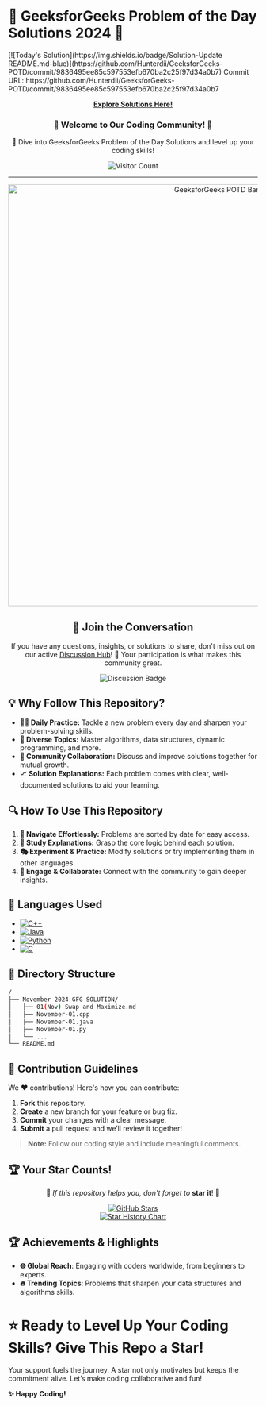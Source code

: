 <!--# GeeksforGeeks Problem of the Day Solutions 2024    [Solutions](https://github.com/Hunterdii/GeeksforGeeks-POTD/tree/main/November%202024%20GFG%20SOLUTION)     
<div align=center>
  <h3><b>📍Repository Visitor Count</b></h3>
</div>
<p align="center" >   
  <img src="https://profile-counter.glitch.me/Hunterdii/count.svg" />  
</p>

<!--<div href="https://star-history.com/#Hunterdii/GeeksforGeeks-POTD&Date">
 <picture>
   <source media="(prefers-color-scheme: dark)" srcset="https://api.star-history.com/svg?repos=Hunterdii/GeeksforGeeks-POTD&type=Date&theme=dark" />
   <source media="(prefers-color-scheme: light)" srcset="https://api.star-history.com/svg?repos=Hunterdii/GeeksforGeeks-POTD&type=Date" />
   <img alt="Star History Chart" src="https://api.star-history.com/svg?repos=Hunterdii/GeeksforGeeks-POTD&type=Date" />
 </picture>
</div>-->

<!--
### Guys Please vote I need Suggestion about the Leetcode POTD [Discussion Click Please Vote](https://github.com/Hunterdii/GeeksforGeeks-POTD/discussions/1)🙏


<!--Latest!-->
<!--![GeeksforGeeks-POTD](https://socialify.git.ci/Hunterdii/GeeksforGeeks-POTD/image?description=1&descriptionEditable=Welcome%20to%20the%20repository%20containing%20solutions%20for%20the%20GeeksforGeeks%0A%20(GFG)%20Problem%20of%20the%20Day%20for%20the%20year%202024&font=Rokkitt&name=1&owner=1&pattern=Solid&stargazers=1&theme=Dark)-->
<!--<p align="center">
<img src="https://socialify.git.ci/Hunterdii/GeeksforGeeks-POTD/image?description=1&descriptionEditable=Welcome%20to%20the%20repository%20containing%20solutions%20for%20the%20GeeksforGeeks%0A%20(GFG)%20Problem%20of%20the%20Day%20for%20the%20year%202024&font=Rokkitt&name=1&owner=1&pattern=Solid&stargazers=1&theme=Dark" alt="Image" width="750" />
</p>!-->
<!--
#### If you've got an ingenious solution or any questions, discussions, or insights regarding today's "Problem of the Day" solution, feel free to join our vibrant [discussion hub](https://github.com/Hunterdii/GeeksforGeeks-POTD/discussions). We eagerly await your input and strive to cultivate an environment where learning flourishes through collaboration. Let's dive in together!


Welcome to the repository containing solutions for the GeeksforGeeks (GFG) Problem of the Day for the year 2024.
## Table of Contents

- [Introduction](#introduction)
- [Languages Used](#languages-used)
- [Directory Structure](#directory-structure)
- [How To Use This Repository?](#how-to-use-this-repository)
- [Contribution Guidelines](#contribution-guidelines)

## Introduction
## Why explore this repository?
1. **Daily Practice**: Practice makes perfect. By reviewing these solutions daily, you can enhance your problem-solving skills and programming techniques.

2. **Diverse Topics**: The problems cover a wide range of topics including algorithms, data structures, dynamic programming, mathematics, and more. This variety helps you broaden your understanding of different concepts.

3. **Learning from Solutions**: Understanding various solution approaches is crucial for becoming a better programmer. Each solution in this repository comes with detailed explanations to help you grasp the underlying logic.

4. **Community Collaboration**: Feel free to contribute your own solutions or suggest improvements to existing ones. Collaboration fosters learning and helps in building a stronger programming community.

## How To Use This Repository?

1. **Navigation**: Explore the directory to find solutions for each daily problem. The problems are organized chronologically, making it easy to locate specific ones.

2. **Understanding Solutions**: Take your time to understand the logic behind each solution. If you encounter any difficulties, don't hesitate to ask for clarification or seek additional resources.

3. **Experimentation**: After understanding a solution, try modifying it or implementing it in a different programming language. Experimentation reinforces your understanding and improves your coding versatility.

4. **Engage with the Community**: Share your insights, ask questions, or discuss alternative solutions with fellow programmers. Collaboration accelerates learning and fosters a supportive environment.

5. **Feel free to use, modify, or learn from these solutions**: If you find any issues or improvements, please follow the [Contribution Guidelines](#contribution-guidelines) to contribute.

Absolutely! Here's how you can add a badge for C and mention its occasional usage:

---

## Languages Used

- ![C++](https://img.shields.io/badge/c++-%2300599C.svg?style=for-the-badge&logo=c%2B%2B&logoColor=white)<br/>
- ![Java](https://img.shields.io/badge/java-%23ED8B00.svg?style=for-the-badge&logo=java&logoColor=white)<br/>
- ![Python](https://img.shields.io/badge/python-3670A0?style=for-the-badge&logo=python&logoColor=ffdd54)<br/>
- ![C](https://img.shields.io/badge/c-%2300599C.svg?style=for-the-badge&logo=c&logoColor=white)  *(occasionally used)*


## Directory Structure

The repository is organized into folders, each representing a specific GeeksforGeeks problem. Inside each folder, you'll find the solution file(s) and any additional resources.


## Contribution Guidelines

If you'd like to contribute:

1. Fork the repository.
2. Create a new branch for your feature or bug fix.
3. Make changes and commit them.
4. Submit a pull request, explaining the changes you made.

Please ensure your code follows the existing coding style and includes appropriate comments.

## Start Exploring!

To begin your journey through the GeeksforGeeks Problem of the Day solutions for 2024, simply browse through the directory and select a problem that interests you. Happy coding!

**[Visit GeeksforGeeks Problem of the Day](https://practice.geeksforgeeks.org/problem-of-the-day)**

---

<div style="text-align: center;">
  <a href="https://star-history.com/#Hunterdii/GeeksforGeeks-POTD&Date">
    <picture>
      <source media="(prefers-color-scheme: dark)" srcset="https://api.star-history.com/svg?repos=Hunterdii/GeeksforGeeks-POTD&type=Date&theme=dark" />
      <source media="(prefers-color-scheme: light)" srcset="https://api.star-history.com/svg?repos=Hunterdii/GeeksforGeeks-POTD&type=Date" />
      <img alt="Star History Chart" src="https://api.star-history.com/svg?repos=Hunterdii/GeeksforGeeks-POTD&type=Date" />
    </picture>
  </a>
</div>
-->


# 🌟 GeeksforGeeks Problem of the Day Solutions 2024 🌟 

<!--
## 🔥 **Today's Solution**
<!--START_SECTION:potd-badge-->[![Today's Solution](https://img.shields.io/badge/Solution-Update README.md-blue)](https://github.com/Hunterdii/GeeksforGeeks-POTD/commit/9836495ee85c597553efb670ba2c25f97d34a0b7)<!--END_SECTION:potd-badge-->

<!--
## 🔗 **Latest Commit**
<!--START_SECTION:latest-commit-->Commit URL: https://github.com/Hunterdii/GeeksforGeeks-POTD/commit/9836495ee85c597553efb670ba2c25f97d34a0b7<!--END_SECTION:latest-commit-->


<div align="center">


[**Explore Solutions Here!**](https://github.com/Hunterdii/GeeksforGeeks-POTD/tree/main/November%202024%20GFG%20SOLUTION)

</div>

<div align="center">
  <h3>🚀 Welcome to Our Coding Community! 🚀</h3>
  <p>🌱 Dive into GeeksforGeeks Problem of the Day Solutions and level up your coding skills!</p>
  <img src="https://profile-counter.glitch.me/Hunterdii/count.svg" alt="Visitor Count" />
</div>

---

<p align="center">
  <img src="https://socialify.git.ci/Hunterdii/GeeksforGeeks-POTD/image?description=1&descriptionEditable=Get%20daily%20solutions%20for%20GeeksforGeeks%20Problem%20of%20the%20Day%202024%20and%20become%20a%20coding%20pro!&font=Rokkitt&owner=1&pattern=Brick%20Wall&theme=Dark" alt="GeeksforGeeks POTD Banner" width="850"/>
</p>



<div align="center">
  <h2>👥 Join the Conversation</h2>
  <p>If you have any questions, insights, or solutions to share, don't miss out on our active <a href="https://github.com/Hunterdii/GeeksforGeeks-POTD/discussions">Discussion Hub</a>! 🌟 Your participation is what makes this community great.</p>
  <a href="https://github.com/Hunterdii/GeeksforGeeks-POTD/discussions/15" style="text-decoration: none;">
    <img src="https://img.shields.io/badge/Join%20Discussion%20Hub%20-%20Vote%20%26%20Suggest-blue?style=for-the-badge&logo=github&logoColor=white" alt="Discussion Badge">
  </a>
</div>

## 💡 **Why Follow This Repository?**

- **🏋️‍♂️ Daily Practice:** Tackle a new problem every day and sharpen your problem-solving skills.
- **🧠 Diverse Topics:** Master algorithms, data structures, dynamic programming, and more.
- **🤝 Community Collaboration:** Discuss and improve solutions together for mutual growth.
- **📈 Solution Explanations:** Each problem comes with clear, well-documented solutions to aid your learning.


## 🔍 **How To Use This Repository**

1. **📂 Navigate Effortlessly:** Problems are sorted by date for easy access.
2. **📝 Study Explanations:** Grasp the core logic behind each solution.
3. **🎭 Experiment & Practice:** Modify solutions or try implementing them in other languages.
4. **💬 Engage & Collaborate:** Connect with the community to gain deeper insights.



## 🚀 **Languages Used**

- [![C++](https://img.shields.io/badge/c++-%2300599C.svg?style=for-the-badge&logo=c%2B%2B&logoColor=white)](https://github.com/search?q=repo%3AHunterdii%2FGeeksforGeeks-POTD++language%3Acpp+path%3ANovember+2024+GFG+SOLUTION&type=code)
- [![Java](https://img.shields.io/badge/java-%23ED8B00.svg?style=for-the-badge&logo=java&logoColor=white)](https://github.com/search?q=repo%3AHunterdii%2FGeeksforGeeks-POTD++language%3AJava+path%3ANovember+2024+GFG+SOLUTION&type=code)
- [![Python](https://img.shields.io/badge/python-3670A0?style=for-the-badge&logo=python&logoColor=ffdd54)](https://github.com/search?q=repo%3AHunterdii%2FGeeksforGeeks-POTD++language%3APython+path%3ANovember+2024+GFG+SOLUTION&type=code)
- [![C](https://img.shields.io/badge/c-%2300599C.svg?style=for-the-badge&logo=c&logoColor=white)](https://github.com/search?q=repo%3AHunterdii%2FGeeksforGeeks-POTD++language%3Ac+path%3ANovember+2024+GFG+SOLUTION&type=code)


## 📁 **Directory Structure**

```bash
/
├── November 2024 GFG SOLUTION/
│   ├── 01(Nov) Swap and Maximize.md
│   ├── November-01.cpp
│   ├── November-01.java
│   ├── November-01.py
│   └── ...
└── README.md
```


## 🤝 **Contribution Guidelines**

We ❤️ contributions! Here's how you can contribute:

1. **Fork** this repository.
2. **Create** a new branch for your feature or bug fix.
3. **Commit** your changes with a clear message.
4. **Submit** a pull request and we’ll review it together!

> **Note:** Follow our coding style and include meaningful comments.


## 🏆 **Your Star Counts!**

<div align="center">
  
  🌟 *If this repository helps you, don't forget to* **star it**! 🌟
  
</div>

<div align="center">
  <a href="https://github.com/Hunterdii/GeeksforGeeks-POTD">
    <img src="https://img.shields.io/github/stars/Hunterdii/GeeksforGeeks-POTD?style=for-the-badge&color=brightgreen" alt="GitHub Stars">
  </a>
</div>

<div align="center">
  <a href="https://star-history.com/#Hunterdii/GeeksforGeeks-POTD&Date">
    <picture>
      <source media="(prefers-color-scheme: dark)" srcset="https://api.star-history.com/svg?repos=Hunterdii/GeeksforGeeks-POTD&type=Date&theme=dark" />
      <source media="(prefers-color-scheme: light)" srcset="https://api.star-history.com/svg?repos=Hunterdii/GeeksforGeeks-POTD&type=Date" />
      <img alt="Star History Chart" src="https://api.star-history.com/svg?repos=Hunterdii/GeeksforGeeks-POTD&type=Date" />
    </picture>
  </a>
</div>



## 🏆 **Achievements & Highlights**
- **🌐 Global Reach**: Engaging with coders worldwide, from beginners to experts.
- **🔥 Trending Topics**: Problems that sharpen your data structures and algorithms skills.

# ⭐ **Ready to Level Up Your Coding Skills? Give This Repo a Star!**
Your support fuels the journey. A star not only motivates but keeps the commitment alive. Let’s make coding collaborative and fun!


**✨ Happy Coding!**



<!--# 🌟 **GeeksforGeeks Problem of the Day Solutions 2024** 🌟 

[**Explore Solutions Here!**](https://github.com/Hunterdii/GeeksforGeeks-POTD/tree/main/November%202024%20GFG%20SOLUTION)

---

<div align="center">
  <h3>🚀 **Welcome to Our Coding Community!** 🚀</h3>
  <p>🌱 Dive into GeeksforGeeks Problem of the Day Solutions and level up your coding skills!</p>
  <img src="https://profile-counter.glitch.me/Hunterdii/count.svg" alt="Visitor Count" />
</div>

---

<p align="center">
  <img src="https://socialify.git.ci/Hunterdii/GeeksforGeeks-POTD/image?description=1&descriptionEditable=Get%20daily%20solutions%20for%20GeeksforGeeks%20Problem%20of%20the%20Day%202024%20and%20become%20a%20coding%20pro!&font=Rokkitt&owner=1&pattern=Brick%20Wall&theme=Dark" alt="GeeksforGeeks POTD Banner" width="850"/>
</p>

---

<div align="center">
  <h2>👥 **Join the Conversation**</h2>
  <p>If you have any questions, insights, or solutions to share, don't miss out on our active <a href="https://github.com/Hunterdii/GeeksforGeeks-POTD/discussions">Discussion Hub</a>! 🌟 Your participation is what makes this community great.</p>
  <a href="https://github.com/Hunterdii/GeeksforGeeks-POTD/discussions/1" style="text-decoration: none;">
    <img src="https://img.shields.io/badge/Join%20Discussion%20Hub%20-%20Vote%20%26%20Suggest-blue?style=for-the-badge&logo=github&logoColor=white" alt="Discussion Badge">
  </a>
</div>

---

## 💡 **Why Follow This Repository?**

- **🏋️‍♂️ Daily Practice:** Tackle a new problem every day and sharpen your problem-solving skills.
- **🧠 Diverse Topics:** Master algorithms, data structures, dynamic programming, and more.
- **🤝 Community Collaboration:** Discuss and improve solutions together for mutual growth.
- **📈 Solution Explanations:** Each problem comes with clear, well-documented solutions to aid your learning.

---

## 🔍 **How To Use This Repository**

1. **📂 Navigate Effortlessly:** Problems are sorted by date for easy access.
2. **📝 Study Explanations:** Grasp the core logic behind each solution.
3. **🎭 Experiment & Practice:** Modify solutions or try implementing them in other languages.
4. **💬 Engage & Collaborate:** Connect with the community to gain deeper insights.

---

## 🚀 **Languages Used**

- ![C++](https://img.shields.io/badge/c++-%2300599C.svg?style=for-the-badge&logo=c%2B%2B&logoColor=white)
- ![Java](https://img.shields.io/badge/java-%23ED8B00.svg?style=for-the-badge&logo=java&logoColor=white)
- ![Python](https://img.shields.io/badge/python-3670A0?style=for-the-badge&logo=python&logoColor=ffdd54)
- ![C](https://img.shields.io/badge/c-%2300599C.svg?style=for-the-badge&logo=c&logoColor=white) *(occasionally used)*

---

## 📁 **Directory Structure**

```bash
/
├── November 2024 GFG SOLUTION/
│   ├── 01_November_Solution.cpp
│   ├── 02_November_Solution.java
│   ├── 03_November_Solution.py
│   └── ...
└── README.md
```

---

## 🤝 **Contribution Guidelines**

We ❤️ contributions! Here's how you can contribute:

1. **Fork** this repository.
2. **Create** a new branch for your feature or bug fix.
3. **Commit** your changes with a clear message.
4. **Submit** a pull request and we’ll review it together!

> **Note:** Follow our coding style and include meaningful comments.

---

## 🏆 **Your Star Counts!**

<p align="center">
  🌟 *If this repository helps you, don't forget to* **star it**! 🌟
</p>

<div align="center">
  <a href="https://github.com/Hunterdii/GeeksforGeeks-POTD">
    <img src="https://img.shields.io/github/stars/Hunterdii/GeeksforGeeks-POTD?style=for-the-badge&color=brightgreen" alt="GitHub Stars">
  </a>
</div>

---

<div align="center">
  <a href="https://star-history.com/#Hunterdii/GeeksforGeeks-POTD&Date">
    <picture>
      <source media="(prefers-color-scheme: dark)" srcset="https://api.star-history.com/svg?repos=Hunterdii/GeeksforGeeks-POTD&type=Date&theme=dark" />
      <source media="(prefers-color-scheme: light)" srcset="https://api.star-history.com/svg?repos=Hunterdii/GeeksforGeeks-POTD&type=Date" />
      <img alt="Star History Chart" src="https://api.star-history.com/svg?repos=Hunterdii/GeeksforGeeks-POTD&type=Date" />
    </picture>
  </a>
</div>

---

## 🏆 **Achievements & Highlights**
- **🌐 Global Reach**: Engaging with coders worldwide, from beginners to experts.
- **🔥 Trending Topics**: Problems that sharpen your data structures and algorithms skills.

# ⭐ **Ready to Level Up Your Coding Skills? Give This Repo a Star!**
Your support fuels the journey. A star not only motivates but keeps the commitment alive. Let’s make coding collaborative and fun!

---
**✨ Happy Coding!**
-->
